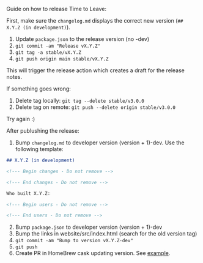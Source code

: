Guide on how to release Time to Leave:

First, make sure the `changelog.md` displays the correct new version (`## X.Y.Z (in development)`).

1. Update `package.json` to the release version (no -dev)
2. `git commit -am "Release vX.Y.Z"`
3. `git tag -a stable/vX.Y.Z`
4. `git push origin main stable/vX.Y.Z`

This will trigger the release action which creates a draft for the release notes.

If something goes wrong:
1. Delete tag locally: `git tag --delete stable/v3.0.0`
2. Delete tag on remote: `git push --delete origin stable/v3.0.0`

Try again :)

After publushing the release:

1. Bump `changelog.md` to developer version (version + 1)-dev. Use the following template:

```md
## X.Y.Z (in development)

<!--- Begin changes - Do not remove -->

<!--- End changes - Do not remove -->

Who built X.Y.Z:

<!--- Begin users - Do not remove -->

<!--- End users - Do not remove -->
```

2. Bump `package.json` to developer version (version + 1)-dev
3. Bump the links in website/src/index.html (search for the old version tag)
4. `git commit -am "Bump to version vX.Y.Z-dev"`
5. `git push`
6. Create PR in HomeBrew cask updating version. See [example](https://github.com/Homebrew/homebrew-cask/pull/105569/files).
